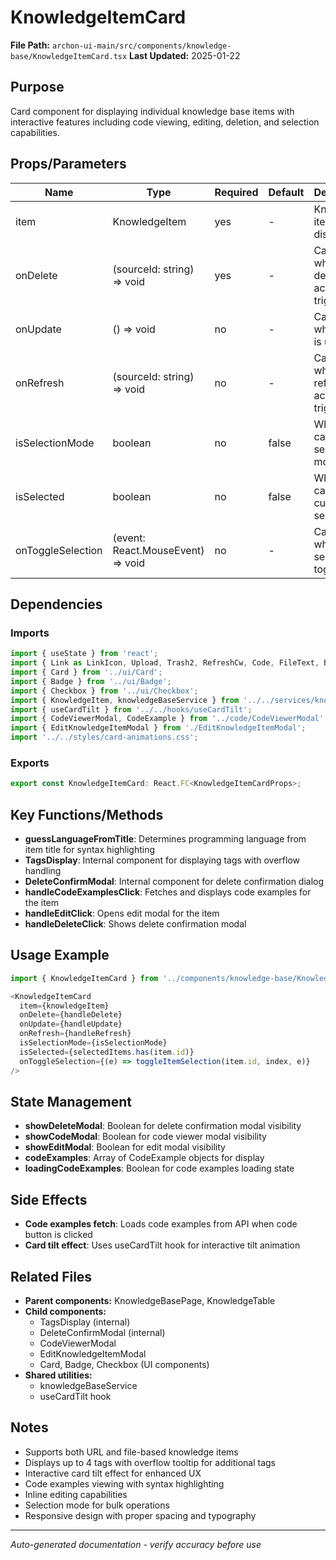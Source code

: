 # KnowledgeItemCard

**File Path:** `archon-ui-main/src/components/knowledge-base/KnowledgeItemCard.tsx`
**Last Updated:** 2025-01-22

## Purpose
Card component for displaying individual knowledge base items with interactive features including code viewing, editing, deletion, and selection capabilities.

## Props/Parameters
| Name | Type | Required | Default | Description |
|------|------|----------|---------|-------------|
| item | KnowledgeItem | yes | - | Knowledge item data to display |
| onDelete | (sourceId: string) => void | yes | - | Callback when delete action is triggered |
| onUpdate | () => void | no | - | Callback when item is updated |
| onRefresh | (sourceId: string) => void | no | - | Callback when refresh action is triggered |
| isSelectionMode | boolean | no | false | Whether card is in selection mode |
| isSelected | boolean | no | false | Whether card is currently selected |
| onToggleSelection | (event: React.MouseEvent) => void | no | - | Callback when selection is toggled |

## Dependencies

### Imports
```javascript
import { useState } from 'react';
import { Link as LinkIcon, Upload, Trash2, RefreshCw, Code, FileText, Brain, BoxIcon, Pencil } from 'lucide-react';
import { Card } from '../ui/Card';
import { Badge } from '../ui/Badge';
import { Checkbox } from '../ui/Checkbox';
import { KnowledgeItem, knowledgeBaseService } from '../../services/knowledgeBaseService';
import { useCardTilt } from '../../hooks/useCardTilt';
import { CodeViewerModal, CodeExample } from '../code/CodeViewerModal';
import { EditKnowledgeItemModal } from './EditKnowledgeItemModal';
import '../../styles/card-animations.css';
```

### Exports
```javascript
export const KnowledgeItemCard: React.FC<KnowledgeItemCardProps>;
```

## Key Functions/Methods
- **guessLanguageFromTitle**: Determines programming language from item title for syntax highlighting
- **TagsDisplay**: Internal component for displaying tags with overflow handling
- **DeleteConfirmModal**: Internal component for delete confirmation dialog
- **handleCodeExamplesClick**: Fetches and displays code examples for the item
- **handleEditClick**: Opens edit modal for the item
- **handleDeleteClick**: Shows delete confirmation modal

## Usage Example
```javascript
import { KnowledgeItemCard } from '../components/knowledge-base/KnowledgeItemCard';

<KnowledgeItemCard
  item={knowledgeItem}
  onDelete={handleDelete}
  onUpdate={handleUpdate}
  onRefresh={handleRefresh}
  isSelectionMode={isSelectionMode}
  isSelected={selectedItems.has(item.id)}
  onToggleSelection={(e) => toggleItemSelection(item.id, index, e)}
/>
```

## State Management
- **showDeleteModal**: Boolean for delete confirmation modal visibility
- **showCodeModal**: Boolean for code viewer modal visibility
- **showEditModal**: Boolean for edit modal visibility
- **codeExamples**: Array of CodeExample objects for display
- **loadingCodeExamples**: Boolean for code examples loading state

## Side Effects
- **Code examples fetch**: Loads code examples from API when code button is clicked
- **Card tilt effect**: Uses useCardTilt hook for interactive tilt animation

## Related Files
- **Parent components:** KnowledgeBasePage, KnowledgeTable
- **Child components:** 
  - TagsDisplay (internal)
  - DeleteConfirmModal (internal)
  - CodeViewerModal
  - EditKnowledgeItemModal
  - Card, Badge, Checkbox (UI components)
- **Shared utilities:** 
  - knowledgeBaseService
  - useCardTilt hook

## Notes
- Supports both URL and file-based knowledge items
- Displays up to 4 tags with overflow tooltip for additional tags
- Interactive card tilt effect for enhanced UX
- Code examples viewing with syntax highlighting
- Inline editing capabilities
- Selection mode for bulk operations
- Responsive design with proper spacing and typography

---
*Auto-generated documentation - verify accuracy before use*
